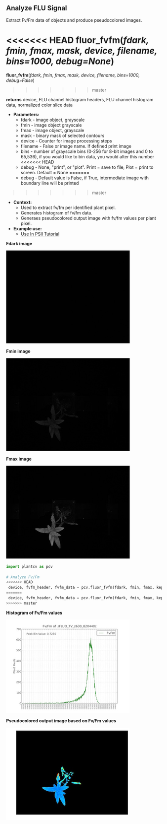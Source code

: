 ## Analyze FLU Signal

Extract Fv/Fm data of objects and produce pseudocolored images.

<<<<<<< HEAD
**fluor_fvfm**(*fdark, fmin, fmax, mask, device, filename, bins=1000, debug=None*)
=======
**fluor_fvfm**(*fdark, fmin, fmax, mask, device, filename, bins=1000, debug=False*)
>>>>>>> master

**returns** device, FLU channel histogram headers, FLU channel histogram data, normalized color slice data

- **Parameters:**
    - fdark - image object, grayscale
    - fmin - image object  grayscale
    - fmax - image object, grayscale
    - mask - binary mask of selected contours
    - device - Counter for image processing steps
    - filename - False or image name. If defined print image
    - bins - number of grayscale bins (0-256 for 8-bit images and 0 to 65,536), if you would like to bin data, you would alter this number
<<<<<<< HEAD
    - debug - None, "print", or "plot". Print = save to file, Plot = print to screen. Default = None
=======
    - debug - Default value is False, if True, intermediate image with boundary line will be printed
>>>>>>> master
- **Context:**
    - Used to extract fv/fm per identified plant pixel.
    - Generates histogram of fv/fm data.
    - Generaes pseudocolored output image with fv/fm values per plant pixel.
- **Example use:**
    - [Use In PSII Tutorial](psII_tutorial.md)

**Fdark image**

![Screenshot](img/documentation_images/fluor_fvfm/fdark.jpg)

**Fmin image**

![Screenshot](img/documentation_images/fluor_fvfm/fmin.jpg)

**Fmax image**

![Screenshot](img/documentation_images/fluor_fvfm/fmax.jpg)

```python
import plantcv as pcv

# Analyze Fv/Fm    
<<<<<<< HEAD
 device, fvfm_header, fvfm_data = pcv.fluor_fvfm(fdark, fmin, fmax, kept_mask, device, filename, 1000, debug="print")
=======
 device, fvfm_header, fvfm_data = pcv.fluor_fvfm(fdark, fmin, fmax, kept_mask, device, filename, 1000, debug=True)
>>>>>>> master
```

**Histogram of Fv/Fm values**

![Screenshot](img/documentation_images/fluor_fvfm/fvfm_histogram.jpg)

**Pseudocolored output image based on Fv/Fm values**

![Screenshot](img/documentation_images/fluor_fvfm/fvfm_pseudocolored.jpg)

